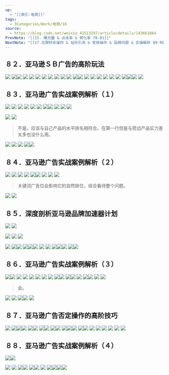 ```yaml
---
up:
  - "[[索引-电商]]"
tags:
  - 3Categories/Work/电商/16
source:
  - https://blog.csdn.net/weixin_41513297/article/details/143661664
PrevNote: "[[15. 曝光量 & 点击率 & 转化率 78-81]]"
NextNote: "[[17.无限秒杀操作 & 站外引流 & 变体操作 & 品牌问题 & 实操解析 89-95]]"
---
```


## ８２．亚马逊ＳＢ广告的高阶玩法 
![](https://imgs-1302581161.cos.ap-guangzhou.myqcloud.com/ob/20250605153703007.webp)
![](https://imgs-1302581161.cos.ap-guangzhou.myqcloud.com/ob/20250605153703008.webp)![](https://imgs-1302581161.cos.ap-guangzhou.myqcloud.com/ob/20250605153703009.webp)
![](https://imgs-1302581161.cos.ap-guangzhou.myqcloud.com/ob/20250605153703010.webp)
![](https://imgs-1302581161.cos.ap-guangzhou.myqcloud.com/ob/20250605153703011.webp)
![](https://imgs-1302581161.cos.ap-guangzhou.myqcloud.com/ob/20250605153703012.webp)
![](https://imgs-1302581161.cos.ap-guangzhou.myqcloud.com/ob/20250605153703013.webp)
![](https://imgs-1302581161.cos.ap-guangzhou.myqcloud.com/ob/20250605153703014.webp)
![](https://imgs-1302581161.cos.ap-guangzhou.myqcloud.com/ob/20250605153703015.webp)
![](https://imgs-1302581161.cos.ap-guangzhou.myqcloud.com/ob/20250605153703016.webp)
![](https://imgs-1302581161.cos.ap-guangzhou.myqcloud.com/ob/20250605153703017.webp)
![](https://imgs-1302581161.cos.ap-guangzhou.myqcloud.com/ob/20250605153703018.webp)![](https://imgs-1302581161.cos.ap-guangzhou.myqcloud.com/ob/20250605153703019.webp)
![](https://imgs-1302581161.cos.ap-guangzhou.myqcloud.com/ob/20250605153703020.webp)
![](https://imgs-1302581161.cos.ap-guangzhou.myqcloud.com/ob/20250605153703021.webp)
![](https://imgs-1302581161.cos.ap-guangzhou.myqcloud.com/ob/20250605153703022.webp)
![](https://imgs-1302581161.cos.ap-guangzhou.myqcloud.com/ob/20250605153703023.webp)
![](https://imgs-1302581161.cos.ap-guangzhou.myqcloud.com/ob/20250605153703024.webp)
![](https://imgs-1302581161.cos.ap-guangzhou.myqcloud.com/ob/20250605153703025.webp)
![](https://imgs-1302581161.cos.ap-guangzhou.myqcloud.com/ob/20250605153703026.webp)![](https://imgs-1302581161.cos.ap-guangzhou.myqcloud.com/ob/20250605153703027.webp)![](https://imgs-1302581161.cos.ap-guangzhou.myqcloud.com/ob/20250605153703028.webp)
![](https://imgs-1302581161.cos.ap-guangzhou.myqcloud.com/ob/20250605153703029.webp)




## ８３．亚马逊广告实战案例解析（１） 
![](https://imgs-1302581161.cos.ap-guangzhou.myqcloud.com/ob/20250605153703030.webp)
![](https://imgs-1302581161.cos.ap-guangzhou.myqcloud.com/ob/20250605153703031.webp)
![](https://imgs-1302581161.cos.ap-guangzhou.myqcloud.com/ob/20250605153703032.webp)
![](https://imgs-1302581161.cos.ap-guangzhou.myqcloud.com/ob/20250605153703033.webp)
![](https://imgs-1302581161.cos.ap-guangzhou.myqcloud.com/ob/20250605153703034.webp)
![](https://imgs-1302581161.cos.ap-guangzhou.myqcloud.com/ob/20250605153703035.webp)
![](https://imgs-1302581161.cos.ap-guangzhou.myqcloud.com/ob/20250605153703036.webp)![](https://imgs-1302581161.cos.ap-guangzhou.myqcloud.com/ob/20250605153703037.webp)
![](https://imgs-1302581161.cos.ap-guangzhou.myqcloud.com/ob/20250605153703038.webp)
![](https://imgs-1302581161.cos.ap-guangzhou.myqcloud.com/ob/20250605153703039.webp)
![](https://imgs-1302581161.cos.ap-guangzhou.myqcloud.com/ob/20250605153703040.webp)

![](https://imgs-1302581161.cos.ap-guangzhou.myqcloud.com/ob/20250605153703041.webp)
![](https://imgs-1302581161.cos.ap-guangzhou.myqcloud.com/ob/20250605153703042.webp)
>不是。应该与自己产品的水平排名相符合。在第一行但是与旁边产品实力差太多也没什么用。

![](https://imgs-1302581161.cos.ap-guangzhou.myqcloud.com/ob/20250605153703043.webp)
![](https://imgs-1302581161.cos.ap-guangzhou.myqcloud.com/ob/20250605153703044.webp)
![](https://imgs-1302581161.cos.ap-guangzhou.myqcloud.com/ob/20250605153703045.webp)
![](https://imgs-1302581161.cos.ap-guangzhou.myqcloud.com/ob/20250605153703046.webp)![](https://imgs-1302581161.cos.ap-guangzhou.myqcloud.com/ob/20250605153703047.webp)
<br>

## ８４．亚马逊广告实战案例解析（２）
![](https://imgs-1302581161.cos.ap-guangzhou.myqcloud.com/ob/20250605153703048.webp)
![](https://imgs-1302581161.cos.ap-guangzhou.myqcloud.com/ob/20250605153703049.webp)
![](https://imgs-1302581161.cos.ap-guangzhou.myqcloud.com/ob/20250605153703050.webp)
![](https://imgs-1302581161.cos.ap-guangzhou.myqcloud.com/ob/20250605153703051.webp)
![](https://imgs-1302581161.cos.ap-guangzhou.myqcloud.com/ob/20250605153703052.webp)![](https://imgs-1302581161.cos.ap-guangzhou.myqcloud.com/ob/20250605153703053.webp)
![](https://imgs-1302581161.cos.ap-guangzhou.myqcloud.com/ob/20250605153703054.webp)
![](https://imgs-1302581161.cos.ap-guangzhou.myqcloud.com/ob/20250605153703055.webp)
![](https://imgs-1302581161.cos.ap-guangzhou.myqcloud.com/ob/20250605153703056.webp)
>关键词广告位会影响它的自然排位，综合看待整个问题。

![](https://imgs-1302581161.cos.ap-guangzhou.myqcloud.com/ob/20250605153703057.webp)
![](https://imgs-1302581161.cos.ap-guangzhou.myqcloud.com/ob/20250605153703058.webp)
<br>


## ８５．深度剖析亚马逊品牌加速器计划 
![](https://imgs-1302581161.cos.ap-guangzhou.myqcloud.com/ob/20250605153703059.webp)
![](https://imgs-1302581161.cos.ap-guangzhou.myqcloud.com/ob/20250605153703060.webp)

![](https://imgs-1302581161.cos.ap-guangzhou.myqcloud.com/ob/20250605153703061.webp)
![](https://imgs-1302581161.cos.ap-guangzhou.myqcloud.com/ob/20250605153703062.webp)
![](https://imgs-1302581161.cos.ap-guangzhou.myqcloud.com/ob/20250605153703063.webp)

![](https://imgs-1302581161.cos.ap-guangzhou.myqcloud.com/ob/20250605153703064.webp)
![](https://imgs-1302581161.cos.ap-guangzhou.myqcloud.com/ob/20250605153703065.webp)![](https://imgs-1302581161.cos.ap-guangzhou.myqcloud.com/ob/20250605153703066.webp)
![](https://imgs-1302581161.cos.ap-guangzhou.myqcloud.com/ob/20250605153703067.webp)![](https://imgs-1302581161.cos.ap-guangzhou.myqcloud.com/ob/20250605153703068.webp)![](https://imgs-1302581161.cos.ap-guangzhou.myqcloud.com/ob/20250605153703069.webp)
![](https://imgs-1302581161.cos.ap-guangzhou.myqcloud.com/ob/20250605153703070.webp)
![](https://imgs-1302581161.cos.ap-guangzhou.myqcloud.com/ob/20250605153703071.webp)
![](https://imgs-1302581161.cos.ap-guangzhou.myqcloud.com/ob/20250605153703072.webp)![](https://imgs-1302581161.cos.ap-guangzhou.myqcloud.com/ob/20250605153703073.webp)![](https://imgs-1302581161.cos.ap-guangzhou.myqcloud.com/ob/20250605153703074.webp)
![](https://imgs-1302581161.cos.ap-guangzhou.myqcloud.com/ob/20250605153703075.webp)![](https://imgs-1302581161.cos.ap-guangzhou.myqcloud.com/ob/20250605153703076.webp)




##  ８６．亚马逊广告实战案例解析（３） 
![](https://imgs-1302581161.cos.ap-guangzhou.myqcloud.com/ob/20250605153703077.webp)![](https://imgs-1302581161.cos.ap-guangzhou.myqcloud.com/ob/20250605153703078.webp)
![](https://imgs-1302581161.cos.ap-guangzhou.myqcloud.com/ob/20250605153703079.webp)
![](https://imgs-1302581161.cos.ap-guangzhou.myqcloud.com/ob/20250605153703080.webp)
![](https://imgs-1302581161.cos.ap-guangzhou.myqcloud.com/ob/20250605153703081.webp)
![](https://imgs-1302581161.cos.ap-guangzhou.myqcloud.com/ob/20250605153703082.webp)
![](https://imgs-1302581161.cos.ap-guangzhou.myqcloud.com/ob/20250605153703083.webp)
![](https://imgs-1302581161.cos.ap-guangzhou.myqcloud.com/ob/20250605153703084.webp)
![](https://imgs-1302581161.cos.ap-guangzhou.myqcloud.com/ob/20250605153703085.webp)![](https://imgs-1302581161.cos.ap-guangzhou.myqcloud.com/ob/20250605153703086.webp)
![](https://imgs-1302581161.cos.ap-guangzhou.myqcloud.com/ob/20250605153703087.webp)![](https://imgs-1302581161.cos.ap-guangzhou.myqcloud.com/ob/20250605153703088.webp)
![](https://imgs-1302581161.cos.ap-guangzhou.myqcloud.com/ob/20250605153703089.webp)
![](https://imgs-1302581161.cos.ap-guangzhou.myqcloud.com/ob/20250605153703090.webp)![](https://imgs-1302581161.cos.ap-guangzhou.myqcloud.com/ob/20250605153703091.webp)
![](https://imgs-1302581161.cos.ap-guangzhou.myqcloud.com/ob/20250605153703092.webp)
![](https://imgs-1302581161.cos.ap-guangzhou.myqcloud.com/ob/20250605153703093.webp)
> 会。

![](https://imgs-1302581161.cos.ap-guangzhou.myqcloud.com/ob/20250605153703095.webp)
![](https://imgs-1302581161.cos.ap-guangzhou.myqcloud.com/ob/20250605153703096.webp)
![](https://imgs-1302581161.cos.ap-guangzhou.myqcloud.com/ob/20250605153703097.webp)![](https://imgs-1302581161.cos.ap-guangzhou.myqcloud.com/ob/20250605153703098.webp)
![](https://imgs-1302581161.cos.ap-guangzhou.myqcloud.com/ob/20250605153703099.webp)
<br>



## ８７．亚马逊广告否定操作的高阶技巧 
![](https://imgs-1302581161.cos.ap-guangzhou.myqcloud.com/ob/20250605153703100.webp)
![](https://imgs-1302581161.cos.ap-guangzhou.myqcloud.com/ob/20250605153703101.webp)![](https://imgs-1302581161.cos.ap-guangzhou.myqcloud.com/ob/20250605153703102.webp)![](https://imgs-1302581161.cos.ap-guangzhou.myqcloud.com/ob/20250605153703103.webp)
![](https://imgs-1302581161.cos.ap-guangzhou.myqcloud.com/ob/20250605153703104.webp)![](https://imgs-1302581161.cos.ap-guangzhou.myqcloud.com/ob/20250605153703105.webp)
![](https://imgs-1302581161.cos.ap-guangzhou.myqcloud.com/ob/20250605153703106.webp)![](https://imgs-1302581161.cos.ap-guangzhou.myqcloud.com/ob/20250605153703107.webp)
![](https://imgs-1302581161.cos.ap-guangzhou.myqcloud.com/ob/20250605153703108.webp)![](https://imgs-1302581161.cos.ap-guangzhou.myqcloud.com/ob/20250605153703102.webp)
![](https://imgs-1302581161.cos.ap-guangzhou.myqcloud.com/ob/20250605153703110.webp)![](https://imgs-1302581161.cos.ap-guangzhou.myqcloud.com/ob/20250605153703111.webp)![](https://imgs-1302581161.cos.ap-guangzhou.myqcloud.com/ob/20250605153703112.webp)
![](https://imgs-1302581161.cos.ap-guangzhou.myqcloud.com/ob/20250605153703113.webp)![](https://imgs-1302581161.cos.ap-guangzhou.myqcloud.com/ob/20250605153703114.webp)
![](https://imgs-1302581161.cos.ap-guangzhou.myqcloud.com/ob/20250605153703115.webp)
![](https://imgs-1302581161.cos.ap-guangzhou.myqcloud.com/ob/20250605153703116.webp)
![](https://imgs-1302581161.cos.ap-guangzhou.myqcloud.com/ob/20250605153703117.webp)
![](https://imgs-1302581161.cos.ap-guangzhou.myqcloud.com/ob/20250605153703118.webp)
![](https://imgs-1302581161.cos.ap-guangzhou.myqcloud.com/ob/20250605153703119.webp)
![](https://imgs-1302581161.cos.ap-guangzhou.myqcloud.com/ob/20250605153703120.webp)




## ８８．亚马逊广告实战案例解析（４） 
![](https://imgs-1302581161.cos.ap-guangzhou.myqcloud.com/ob/20250605153703121.webp)![](https://imgs-1302581161.cos.ap-guangzhou.myqcloud.com/ob/20250605153703122.webp)

![](https://imgs-1302581161.cos.ap-guangzhou.myqcloud.com/ob/20250605153703123.webp)
![](https://imgs-1302581161.cos.ap-guangzhou.myqcloud.com/ob/20250605153703124.webp)
![](https://imgs-1302581161.cos.ap-guangzhou.myqcloud.com/ob/20250605153703125.webp)![](https://imgs-1302581161.cos.ap-guangzhou.myqcloud.com/ob/20250605153703126.webp)
![](https://imgs-1302581161.cos.ap-guangzhou.myqcloud.com/ob/20250605153703127.webp)![](https://imgs-1302581161.cos.ap-guangzhou.myqcloud.com/ob/20250605153703128.webp)
![](https://imgs-1302581161.cos.ap-guangzhou.myqcloud.com/ob/20250605153703129.webp)
![](https://imgs-1302581161.cos.ap-guangzhou.myqcloud.com/ob/20250605153703130.webp)![](https://imgs-1302581161.cos.ap-guangzhou.myqcloud.com/ob/20250605153703131.webp)![](https://imgs-1302581161.cos.ap-guangzhou.myqcloud.com/ob/20250605153703132.webp)![](https://imgs-1302581161.cos.ap-guangzhou.myqcloud.com/ob/20250605153703133.webp)

